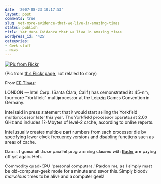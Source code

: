 ```yaml
---
date: '2007-08-23 10:17:53'
layout: post
comments: true
slug: yet-more-evidence-that-we-live-in-amazing-times
status: publish
title: Yet More Evidence that we live in amazing times
wordpress_id: '425'
categories:
- Geek stuff
- News
---
```



[
![Pic from Flickr](http://www.phfactor.net/wp-pics/198271636_621be81ae4_m-wpa.jpg)
](http://www.eetimes.com/news/latest/showArticle.jhtml?articleID=201801958)

(Pic from [this Flickr page](http://flickr.com/photo_zoom.gne?id=198271636&size=s), not related to story)

From [EE Times](http://www.eetimes.com/news/latest/showArticle.jhtml?articleID=201801958):


> 
LONDON — Intel Corp. (Santa Clara, Calif.) has demonstrated its 45-nm, four-core "Yorkfield" multiprocessor at the Leipzig Games Convention in Germany.

Intel said in press statement that it would start selling the Yorkfield multiprocessor later this year. The Yorkfield processor operates at 2.83-GHz and includes 12-Mbytes of level-2 cache, according to online reports.

Intel usually creates multiple part numbers from each processor die by specifying lower clock frequency versions and disabling functions such as areas of cache.




Damn. I guess all those parallel programming classes with [Bader](http://www.cc.gatech.edu/~bader/) are paying off yet again. Heh.

Commodity quad-CPU 'personal computers.' Pardon me, as I simply must be old-computer-geek mode for a minute and savor this. Simply bloody _marvelous_ times to be alive and a computer geek!
